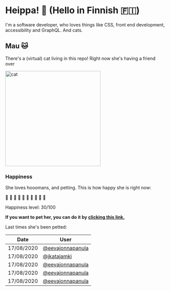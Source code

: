 # Heippa! :wave: (Hello in Finnish :finland:)

I'm a software developer, who loves things like CSS, front end development, accessibility and GraphQL. And cats.

<!-- Cat Widget Start -->
## Mau :cat:

There's a (virtual) cat living in this repo! Right now she's having a friend over

<img src=https://cdn2.thecatapi.com/images/cc9.jpg alt="cat" width=300 />
  
### Happiness
  She loves hooomans, and petting. This is how happy she is right now: 
  
  :sparkling_heart: :sparkling_heart: :sparkling_heart: :black_heart: :black_heart: :black_heart: :black_heart: :black_heart: :black_heart: :black_heart: 
  
  Happiness level: 30/100
   
  **If you want to pet her, you can do it by [clicking this link.](https://github.com/eevajonnapanula/eevajonnapanula/issues/new?title=pet-cat&body=Just+submit+the+issue+-+that%27s+all+you+have+to+do+%3Acat%3A)**
  
  Last times she's been petted: 

Date | User
------- | ---------
 17/08/2020 | [@eevajonnapanula](https://github.com/eevajonnapanula)
17/08/2020 | [@jkatajamki](https://github.com/jkatajamki)
17/08/2020 | [@eevajonnapanula](https://github.com/eevajonnapanula)
17/08/2020 | [@eevajonnapanula](https://github.com/eevajonnapanula)
17/08/2020 | [@eevajonnapanula](https://github.com/eevajonnapanula)
  
  
<!-- Cat Widget End -->
